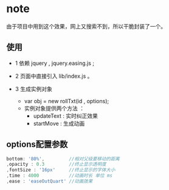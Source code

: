 # note
由于项目中用到这个效果，网上又搜索不到，所以干脆封装了一个。

## 使用

+ 1 依赖 jquery , jquery.easing.js ;

+ 2 页面中直接引入 lib/index.js 。

+ 3 生成实例对象

    + var obj = new rollTxt(id , options);
    + 实例对象提供两个方法 ： 
        + updateText : 实时纠正效果
        + startMove : 生成动画
## options配置参数

```js
bottom: '80%',         //相对父级要移动的距离
,opacity : 0.3         //终止显示透明度
,fontSize : '16px'     //终止显示的字体大小
,time : 4000           //动画时长 单位 ms
,ease : 'easeOutQuart' //动画效果
```

